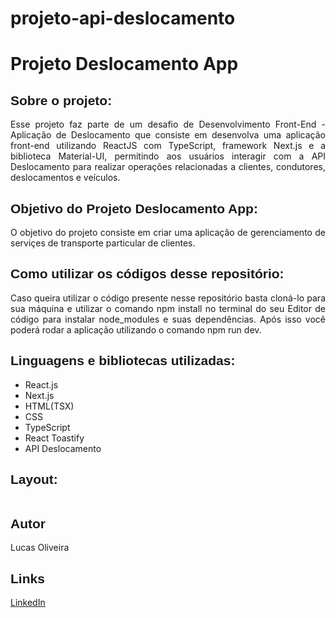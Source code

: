 # projeto-api-deslocamento

<h1>Projeto Deslocamento App</h1>

<h2 style="font-family: sans-serif;">Sobre o projeto:</h2>

<p style="text-align: justify;">
  Esse projeto faz parte de um desafio de Desenvolvimento Front-End - Aplicação de Deslocamento que consiste em desenvolva uma aplicação front-end utilizando ReactJS com TypeScript, framework Next.js e a biblioteca Material-UI, permitindo aos usuários interagir com a API Deslocamento para realizar operações relacionadas a clientes, condutores, deslocamentos e veículos.
</p>

<h2 style="font-family: sans-serif;">Objetivo do Projeto Deslocamento App:</h2>

<p style="text-align: justify;">
O objetivo do projeto consiste em criar uma aplicação de gerenciamento de serviçes de transporte particular de clientes. 
</p>

<h2 style="font-family: sans-serif;">Como utilizar os códigos desse repositório:</h2>

<p style="text-align: justify;">
    Caso queira utilizar o código presente nesse repositório basta cloná-lo para sua máquina e utilizar o comando npm install no terminal do seu Editor de código para instalar node_modules e suas dependências. Após isso você poderá rodar a aplicação utilizando o comando npm run dev.
</p>

<h2 style="font-family: sans-serif;">Linguagens e bibliotecas utilizadas:</h2>

<ul>
    <li>React.js</li>
    <li>Next.js</li>
    <li>HTML(TSX)</li>
    <li>CSS</li>
    <li>TypeScript</li>
    <li>React Toastify</li>
    <li>API Deslocamento</li>
</ul>

<h2 style="font-family: sans-serif;">Layout:</h2>

<img src="./src/images/Tela inicial.png" alt="">
<br/>
<img src="./src/images/Clientes.png" alt="">
<br/>
<img src="./src/images/Condutores.png" alt="">
<br/>
<img src="./src/images/Deslocamentos.png" alt="">
<br/>
<img src="./src/images/Veículos.png" alt="">
<br/>
<img src="./src/images/Cadastros.png" alt="">
<br/>
<img src="./src/images/Edicao.png" alt="">
<br/>
<img src="./src/images/Exclusao.png" alt="">
<br/>
<img src="./src/images/mobile-1.png" alt="">
<br/>
<img src="./src/images/mobile-2.png" alt="">

<h2 style="font-family: sans-serif;">Autor</h2>

<p>Lucas Oliveira</p>

<h2 style="font-family: sans-serif;">Links</h2>

<a href="http://www.linkedin.com/in/lucas-de-oliveira-5b8a5532" target="_blank">LinkedIn</a>
<br>